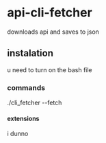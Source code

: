 # api-cli-fetcher

downloads api and saves to json

## instalation

u need to turn on the bash file

### commands

./cli_fetcher --fetch

#### extensions

i dunno
